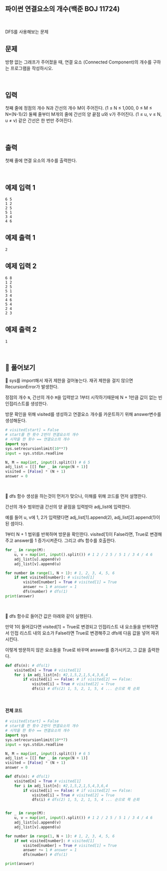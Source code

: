 ## 파이썬 연결요소의 개수(백준 BOJ 11724)

<br>

DFS를 사용해보는 문제

## 문제

방향 없는 그래프가 주어졌을 때, 연결 요소 (Connected Component)의 개수를 구하는 프로그램을 작성하시오.

<br>

## 입력

첫째 줄에 정점의 개수 N과 간선의 개수 M이 주어진다. (1 ≤ N ≤ 1,000, 0 ≤ M ≤ N×(N-1)/2) 둘째 줄부터 M개의 줄에 간선의 양 끝점 u와 v가 주어진다. (1 ≤ u, v ≤ N, u ≠ v) 같은 간선은 한 번만 주어진다.

<br>

## 출력

첫째 줄에 연결 요소의 개수를 출력한다.

<br>

## 예제 입력 1

```
6 5
1 2
2 5
5 1
3 4
4 6
```

## 예제 출력 1

```
2
```

## 예제 입력 2 

```
6 8
1 2
2 5
5 1
3 4
4 6
5 4
2 4
2 3
```

## 예제 출력 2

```
1
```

<br>

## 📝 풀어보기

📌 sys를 import해서 재귀 제한을 걸어놓는다. 재귀 제한을 걸지 않으면 RecursionError가 발생한다.

정점의 개수 `N`, 간선의 개수 `M`을 입력받고 1부터 시작하기때문에 N + 1만큼 값이 없는 빈 인접리스트를 생성한다.

방문 확인을 위해 visited를 생성하고 연결요소 개수를 카운트하기 위해 answer변수를 생성해둔다.

``` python
# visited[start] = False
# start를 한 횟수 2번이 연결요소의 개수
# 시작을 한 횟수 == 연결요소의 개수
import sys
sys.setrecursionlimit(10**7)
input = sys.stdin.readline

N, M = map(int, input().split()) # 6 5
adj_list = [[] for _ in range(N + 1)]
visited = [False] * (N + 1)
answer = 0
```

<br>

📌 dfs 함수 생성을 하는것이 먼저가 맞으나, 이해를 위해 코드를 먼저 설명한다. 

간선의 개수 범위만큼 간선의 양 끝점을 입력받아 adj_list에 입력한다.

예를 들어 u, v에 1, 2가 입력됐다면 adj_list[1].append(2), adj_list[2].append(1)이 된 셈이다.

1부터 N + 1 범위를 반복하며 방문을 확인한다. visited[1]이 False라면, True로 변경해주고 answer를 1 증가시켜준다. 그리고 dfs 함수를 호출한다.

``` python
for _ in range(M):
    u, v = map(int, input().split()) # 1 2 / 2 5 / 5 1 / 3 4 / 4 6
    adj_list[u].append(v)
    adj_list[v].append(u)

for number in range(1, N + 1): # 1, 2, 3, 4, 5, 6
    if not visited[number]: # visited[1]
        visited[number] = True # visited[1] = True
        answer += 1 # answer = 1
        dfs(number) # dfs(1)
print(answer)
```

<br>

📌 dfs 함수로 들어간 값은 아래와 같이 실행된다.

만약 1이 들어갔다면 visited[1] = True로 변경되고 인접리스트 내 요소들을 반복하면서 인접 리스트 내의 요소가 False라면 True로 변경해주고 dfs에 다음 값을 넣어 재귀시킨다.

이렇게 방문하지 않은 요소들을 True로 바꾸며 answer를 증가시키고, 그 값을 출력한다.

``` python
def dfs(n): # dfs(1)
    visited[n] = True # visited[1]
    for i in adj_list[n]: #2,1,5,2,1,5,4,3,6,4
        if visited[i] == False: # if visited[2] == False:
            visited[i] = True # visited[2] = True
            dfs(i) # dfs(2) 1, 5, 2, 1, 5, 4 ... 순으로 쭉 순회
```

<br>

#### 전체 코드

``` python
# visited[start] = False
# start를 한 횟수 2번이 연결요소의 개수
# 시작을 한 횟수 == 연결요소의 개수
import sys
sys.setrecursionlimit(10**7)
input = sys.stdin.readline

N, M = map(int, input().split()) # 6 5
adj_list = [[] for _ in range(N + 1)]
visited = [False] * (N + 1)
answer = 0

def dfs(n): # dfs(1)
    visited[n] = True # visited[1]
    for i in adj_list[n]: #2,1,5,2,1,5,4,3,6,4
        if visited[i] == False: # if visited[2] == False:
            visited[i] = True # visited[2] = True
            dfs(i) # dfs(2) 1, 5, 2, 1, 5, 4 ... 순으로 쭉 순회


for _ in range(M):
    u, v = map(int, input().split()) # 1 2 / 2 5 / 5 1 / 3 4 / 4 6
    adj_list[u].append(v)
    adj_list[v].append(u)

for number in range(1, N + 1): # 1, 2, 3, 4, 5, 6
    if not visited[number]: # visited[1]
        visited[number] = True # visited[1] = True
        answer += 1 # answer = 1
        dfs(number) # dfs(1)

print(answer)
```

